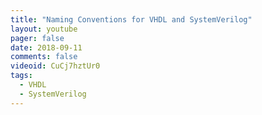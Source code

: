```yaml
---
title: "Naming Conventions for VHDL and SystemVerilog"
layout: youtube
pager: false
date: 2018-09-11
comments: false
videoid: CuCj7hztUr0
tags:
  - VHDL
  - SystemVerilog
---
```


